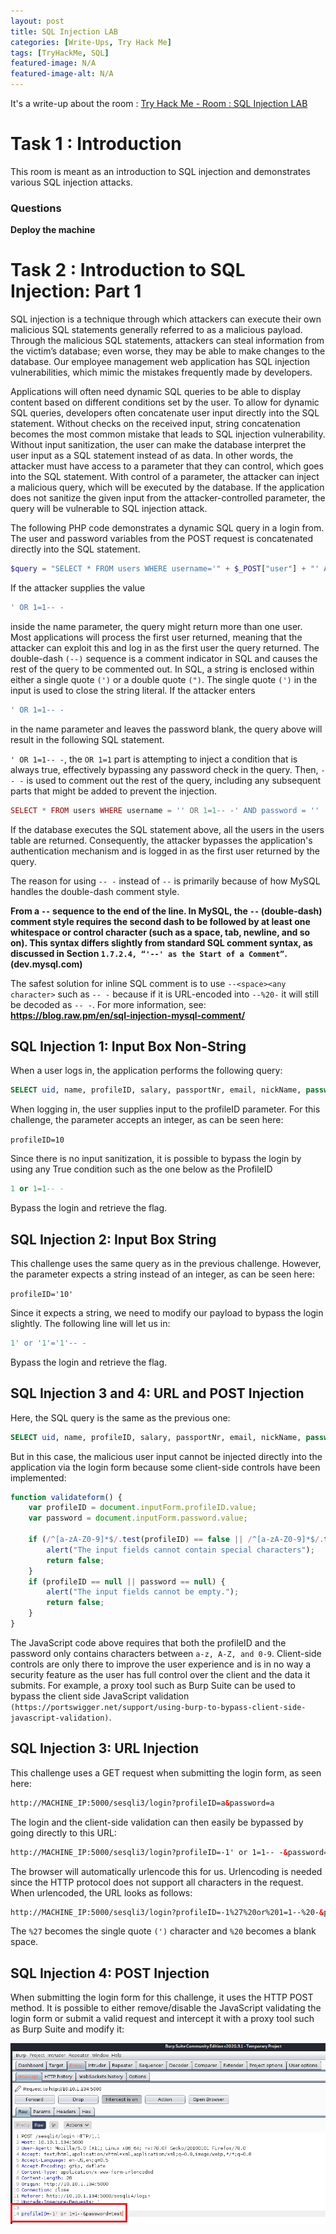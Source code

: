 ```yaml
---
layout: post
title: SQL Injection LAB
categories: [Write-Ups, Try Hack Me]
tags: [TryHackMe, SQL]
featured-image: N/A
featured-image-alt: N/A 
---
```


It's a write-up about the room : [Try Hack Me - Room : SQL Injection LAB](https://tryhackme.com/room/sqlilab)  

# Task 1 : Introduction

This room is meant as an introduction to SQL injection and demonstrates various SQL injection attacks.

### Questions

**Deploy the machine**

# Task 2 : Introduction to SQL Injection: Part 1

SQL injection is a technique through which attackers can execute their own malicious SQL statements generally referred to as a malicious payload. Through the malicious SQL statements, attackers can steal information from the victim’s database; even worse, they may be able to make changes to the database. Our employee management web application has SQL injection vulnerabilities, which mimic the mistakes frequently made by developers.

Applications will often need dynamic SQL queries to be able to display content based on different conditions set by the user. To allow for dynamic SQL queries, developers often concatenate user input directly into the SQL statement. Without checks on the received input, string concatenation becomes the most common mistake that leads to SQL injection vulnerability. Without input sanitization, the user can make the database interpret the user input as a SQL statement instead of as data. In other words, the attacker must have access to a parameter that they can control, which goes into the SQL statement. With control of a parameter, the attacker can inject a malicious query, which will be executed by the database. If the application does not sanitize the given input from the attacker-controlled parameter, the query will be vulnerable to SQL injection attack. 

The following PHP code demonstrates a dynamic SQL query in a login from. The user and password variables from the POST request is concatenated directly into the SQL statement.  

```php
$query = "SELECT * FROM users WHERE username='" + $_POST["user"] + "' AND password= '" + $_POST["password"]$ + '";"
```  

If the attacker supplies the value  

```sql
' OR 1=1-- - 
```  

inside the name parameter, the query might return more than one user. Most applications will process the first user returned, meaning that the attacker can exploit this and log in as the first user the query returned. The double-dash `(--)` sequence is a comment indicator in SQL and causes the rest of the query to be commented out. In SQL, a string is enclosed within either a single quote `(')` or a double quote `(")`. The single quote `(')` in the input is used to close the string literal. If the attacker enters  

```sql
' OR 1=1-- - 
```  

in the name parameter and leaves the password blank, the query above will result in the following SQL statement.  

`' OR 1=1-- -`, the `OR 1=1` part is attempting to inject a condition that is always true, effectively bypassing any password check in the query. Then, `-- -` is used to comment out the rest of the query, including any subsequent parts that might be added to prevent the injection.  

```php
SELECT * FROM users WHERE username = '' OR 1=1-- -' AND password = ''
```  

If the database executes the SQL statement above, all the users in the users table are returned. Consequently, the attacker bypasses the application's authentication mechanism and is logged in as the first user returned by the query.  

The reason for using  `-- -` instead of `--` is primarily because of how MySQL handles the double-dash comment style.  

**From a `--`  sequence to the end of the line. In MySQL, the `--`  (double-dash) comment style requires the second dash to be followed by at least one whitespace or control character (such as a space, tab, newline, and so on). This syntax differs slightly from standard SQL comment syntax, as discussed in Section `1.7.2.4, “'--' as the Start of a Comment”`.(dev.mysql.com)**  

The safest solution for inline SQL comment is to use `--<space><any character>` such as `-- -` because if it is URL-encoded into  `--%20-` it will still be decoded as `-- -`. For more information, see: **https://blog.raw.pm/en/sql-injection-mysql-comment/**  

## SQL Injection 1: Input Box Non-String  

When a user logs in, the application performs the following query:  

```sql
SELECT uid, name, profileID, salary, passportNr, email, nickName, password FROM usertable WHERE profileID=10 AND password = 'ce5ca67...'
```  

When logging in, the user supplies input to the profileID parameter. For this challenge, the parameter accepts an integer, as can be seen here:  

`profileID=10`  

Since there is no input sanitization, it is possible to bypass the login by using any True condition such as the one below as the ProfileID  

```sql
1 or 1=1-- -
```

Bypass the login and retrieve the flag.  

## SQL Injection 2: Input Box String  

This challenge uses the same query as in the previous challenge. However, the parameter expects a string instead of an integer, as can be seen here:

`profileID='10'`

Since it expects a string, we need to modify our payload to bypass the login slightly. The following line will let us in:

```sql
1' or '1'='1'-- -
```  

Bypass the login and retrieve the flag.

## SQL Injection 3 and 4: URL and POST Injection

Here, the SQL query is the same as the previous one:

```sql
SELECT uid, name, profileID, salary, passportNr, email, nickName, password FROM usertable WHERE profileID='10' AND password='ce5ca67...'
```  

But in this case, the malicious user input cannot be injected directly into the application via the login form because some client-side controls have been implemented:

```js
function validateform() {
    var profileID = document.inputForm.profileID.value;
    var password = document.inputForm.password.value;

    if (/^[a-zA-Z0-9]*$/.test(profileID) == false || /^[a-zA-Z0-9]*$/.test(password) == false) {
        alert("The input fields cannot contain special characters");
        return false;
    }
    if (profileID == null || password == null) {
        alert("The input fields cannot be empty.");
        return false;
    }
}
```  

The JavaScript code above requires that both the profileID and the password only contains characters between `a-z, A-Z, and 0-9`. Client-side controls are only there to improve the user experience and is in no way a security feature as the user has full control over the client and the data it submits. For example, a proxy tool such as Burp Suite can be used to bypass the client side JavaScript validation `(https://portswigger.net/support/using-burp-to-bypass-client-side-javascript-validation)`.  

## SQL Injection 3: URL Injection  

This challenge uses a GET request when submitting the login form, as seen here:

```html
http://MACHINE_IP:5000/sesqli3/login?profileID=a&password=a
```

The login and the client-side validation can then easily be bypassed by going directly to this URL:

```html
http://MACHINE_IP:5000/sesqli3/login?profileID=-1' or 1=1-- -&password=a
```

The browser will automatically urlencode this for us. Urlencoding is needed since the HTTP protocol does not support all characters in the request. When urlencoded, the URL looks as follows:

```html
http://MACHINE_IP:5000/sesqli3/login?profileID=-1%27%20or%201=1--%20-&password=a
```  

The `%27` becomes the single quote `(')` character and `%20` becomes a blank space.  

## SQL Injection 4: POST Injection  

When submitting the login form for this challenge, it uses the HTTP POST method. It is possible to either remove/disable the JavaScript validating the login form or submit a valid request and intercept it with a proxy tool such as Burp Suite and modify it:

![SQL Injection 4: POST Injection burp](/assets/img/SQL%20Injection%20LAB/SQL%20Injection%204%20post.png)
